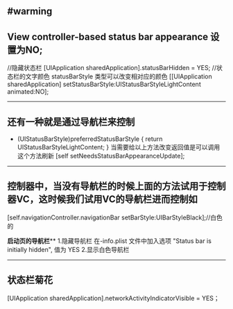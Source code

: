 
#warming
------
View controller-based status bar appearance 设置为NO;
------
//隐藏状态栏
[UIApplication sharedApplication].statusBarHidden = YES;
//状态栏的文字颜色 statusBarStyle 类型可以改变相对应的颜色
[[UIApplication sharedApplication] setStatusBarStyle:UIStatusBarStyleLightContent animated:NO];

--------------------
还有一种就是通过导航栏来控制
--------------------
- (UIStatusBarStyle)preferredStatusBarStyle
{
    return UIStatusBarStyleLightContent;
}
当需要给以上方法改变返回值是可以调用这个方法刷新
[self setNeedsStatusBarAppearanceUpdate];

--------------------
控制器中，当没有导航栏的时候上面的方法试用于控制器VC，这时候我们试用VC的导航栏进而控制如
--------------------
[self.navigationController.navigationBar setBarStyle:UIBarStyleBlack];//白色的

**************启动页的导航栏****************
1.隐藏导航栏
在<AppName>-info.plist 文件中加入选项 "Status bar is initially hidden", 值为 YES
2.显示白色导航栏

--------------------
状态栏菊花
--------------------
[UIApplication sharedApplication].networkActivityIndicatorVisible = YES；